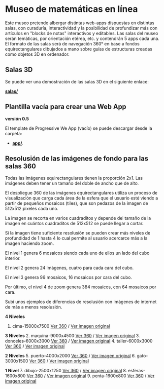 # Museo de matemáticas en línea

Este museo pretende albergar distintas web-apps dispuestas en distintas salas, con curaduría, interactividad y la posibilidad de profundizar más con artículos en "blocks de notas" interactivos y editables. Las salas del museo serán temáticas, por orientación etérea, etc. y contendrán 5 apps cada una. El formato de las salas será de navegación 360° en base a fondos equirectangulares dibujados a mano sobre guías de estructuras creadas como objetos 3D en ordenador.

## Salas 3D

Se puede ver una demostración de las salas 3D en el siguiente enlace:

**[salas/](./salas/)**

## Plantilla vacía para crear una Web App

**versión 0.5**

El template de Progressive We App (vacío) se puede descargar desde la carpeta:

- **[app/](./app/)**.

## Resolusión de las imágenes de fondo para las salas 360

Todas las imágenes equirectangulares tienen la proporción 2x1. Las imágenes deben tener un tamaño del doble de ancho que de alto.

El despliegue 360 de las imágenes equirectangulares utiliza un proceso de visualización que carga cada área de la esfera que el usuario esté viendo a partir de pequeños mosaicos (tiles), que son pedazos de la imagen de 512x512 pixeles cada uno.

La imagen se recorta en varios cuadraditos y depende del tamaño de la imagen en cuántos cuadraditos de 512x512 se puede llegar a cortar.

Si la imagen tiene suficiente resolusión se pueden crear más niveles de profundidad de 1 hasta 4 lo cual permite al usuario acercarce más a la imagen haciendo zoom.

El nivel 1 genera 6 mosaicos siendo cada uno de ellos un lado del cubo interior.

El nivel 2 genera 24 imágenes, cuatro para cada cara del cubo.

El nivel 3 genera 96 mosaicos, 16 mosaicos por cara del cubo.

Por último, el nivel 4 de zoom genera 384 mosaicos, con 64 mosaicos por cara.

Subí unos ejemplos de diferencias de resolusión con imágenes de internet de más a menos resolusión.

**4 Niveles**
1. cima-15000x7500 [Ver 360](https://sanxofon.github.io/museomates/salas/#0-cima-15000x7500) / [Ver imagen original](er/cima-15000x7500.jpg)

**3 Niveles**
2. maquina-9000x4500 [Ver 360](https://sanxofon.github.io/museomates/salas/#1-maquina-9000x4500) / [Ver imagen original](er/maquina-9000x4500.jpg)
3. donceles-6000x3000 [Ver 360](https://sanxofon.github.io/museomates/salas/#2-donceles-6000x3000) / [Ver imagen original](er/donceles-6000x3000.jpg)
4. taller-6000x3000 [Ver 360](https://sanxofon.github.io/museomates/salas/#3-taller-6000x3000) / [Ver imagen original](er/taller-6000x3000.jpg)

**2 Niveles**
5. puerto-4000x2000 [Ver 360](https://sanxofon.github.io/museomates/salas/#4-puerto-4000x2000) / [Ver imagen original](er/puerto-4000x2000.jpg)
6. gato-3000x1500 [Ver 360](https://sanxofon.github.io/museomates/salas/#5-gato-3000x1500) / [Ver imagen original](er/gato-3000x1500.jpg)

**1 Nivel**
7. dibujo-2500x1250 [Ver 360](https://sanxofon.github.io/museomates/salas/#6-dibujo-2500x1250) / [Ver imagen original](er/dibujo-2500x1250.jpg)
8. esferas-1600x800 [Ver 360](https://sanxofon.github.io/museomates/salas/#7-esferas-1600x800) / [Ver imagen original](er/esferas-1600x800.jpg)
9. penta-1600x800 [Ver 360](https://sanxofon.github.io/museomates/salas/#8-penta-1600x800) / [Ver imagen original](er/penta-1600x800.jpg)
